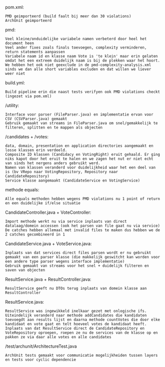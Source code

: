 pom.xml:
    
    PMD geimporteerd (build faalt bij meer dan 30 violations)
    ArchUnit geimporteerd

pmd:

    Veel kleine/onduidelijke variabele namen verbeterd door heel het document heen
    Veel ander fixes zoals finals toevoegen, complexity verminderen, return statements aanpassen
    Variabele naam id en klasse naam Vote is 'te klein' maar erin gelaten omdat het een extreem duidelijk naam is bij de plekken waar het hoort. We hebben het ook niet geexclude in de pmd-complexity-analysis.xml sinds we dan alle short variables excluden en dat willen we liever weer niet	

build.yml:

    Build pipeline erin die naast tests verifyen ook PMD violations checkt (ingezet via pom.xml)


/utility:

    Interface voor parser (FileParser.java) en implementatie ervan voor CSV (CSVParser.java) gemaakt
    Gebruik gemaakt van streams in FileParser.java om snel/gemakkelijk te filteren, splitten en te mappen als objecten


/candidates + /votes:

    data, domain, presentation en application directories aangemaakt en losse klassen erin verdeeld.
    Composite ID klassen (Candidacy en VotingRight) eruit gehaald. Er ging niks kapot door het eruit te halen en we zagen het nut er niet echt van sinds het nergens anders gebruikt werd.
    Namen van klassen veranderd voor duidelijkheid waar het een deel van is (bv VRepo naar VotingRepository, Repository naar CandidateRepository)
    Service klasse aangemaakt (CandidateService en VotingService)
 

methode equals:
	
    Alle equals methoden hebben wegens PMD violations nu 1 point of return en een duidelijke if/else situatie


CandidateController.java + VoteController:

    Import methode werkt nu via service inplaats van direct datalaag/domein accessen (ook het parsen van file gaat nu via service)
    De catches hebben allemaal met invalid files te maken dus hebben we de 2 catches gecombineerd in 1


CandidateService.java + VoteService.java:

    Inplaats van dat services direct files parsen wordt er nu gebruikt gemaakt van een parser klasse (die makkelijk geswitcht kan worden voor een andere type parser wegens interface implementatie)
    Gebruik gemaakt van streams voor het snel + duidelijk filteren en saven van objecten

ResultService.java + ResultController.java:

    ResultService geeft nu DTOs terug inplaats van domein klasse aan ResultController


ResultService.java:

    ResultService was ingewikkeld inelkaar gezet met onlogische ifs. Uiteindelijk veranderd naar methode addCandidates die kandidaten toevoegdt aan results lijst en daarna methode countVotes die door elke kandidaat en vote gaat en telt hoeveel votes de kandidaat heeft.
    Inplaats van dat ResultService direct de CandidateRepository en VoteRepository oproepen, roepen ze nu de services van de klasse op en pakken ze via daar alle votes en alle candidates


/test/archunit/ArchitectureTest.java

    ArchUnit tests gemaakt voor communicatie mogelijkheiden tussen layers en tests voor cyclic dependencie
